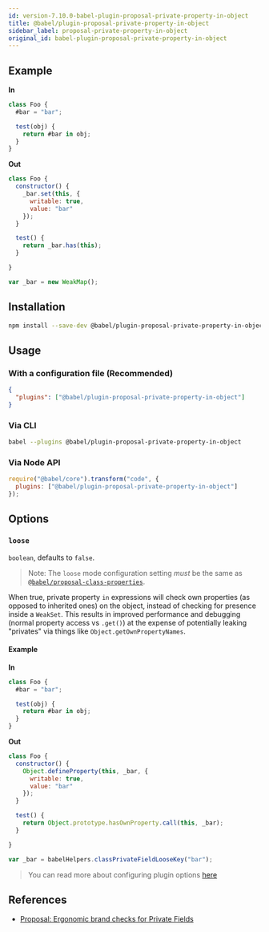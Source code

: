 ```yaml
---
id: version-7.10.0-babel-plugin-proposal-private-property-in-object
title: @babel/plugin-proposal-private-property-in-object
sidebar_label: proposal-private-property-in-object
original_id: babel-plugin-proposal-private-property-in-object
---
```


## Example

**In**

```javascript
class Foo {
  #bar = "bar";

  test(obj) {
    return #bar in obj;
  }
}
```

**Out**

```javascript
class Foo {
  constructor() {
    _bar.set(this, {
      writable: true,
      value: "bar"
    });
  }

  test() {
    return _bar.has(this);
  }

}

var _bar = new WeakMap();
```

## Installation

```sh
npm install --save-dev @babel/plugin-proposal-private-property-in-object
```

## Usage

### With a configuration file (Recommended)

```json
{
  "plugins": ["@babel/plugin-proposal-private-property-in-object"]
}
```

### Via CLI

```sh
babel --plugins @babel/plugin-proposal-private-property-in-object
```

### Via Node API

```javascript
require("@babel/core").transform("code", {
  plugins: ["@babel/plugin-proposal-private-property-in-object"]
});
```

## Options

### `loose`

`boolean`, defaults to `false`.

> Note: The `loose` mode configuration setting _must_ be the same as [`@babel/proposal-class-properties`](plugin-proposal-class-properties.md).

When true, private property `in` expressions will check own properties (as opposed to inherited ones) on the object, instead of checking for presence inside a `WeakSet`. This results in improved
performance and debugging (normal property access vs `.get()`) at the expense
of potentially leaking "privates" via things like `Object.getOwnPropertyNames`.


#### Example

**In**

```javascript
class Foo {
  #bar = "bar";

  test(obj) {
    return #bar in obj;
  }
}
```

**Out**

```javascript
class Foo {
  constructor() {
    Object.defineProperty(this, _bar, {
      writable: true,
      value: "bar"
    });
  }

  test() {
    return Object.prototype.hasOwnProperty.call(this, _bar);
  }

}

var _bar = babelHelpers.classPrivateFieldLooseKey("bar");
```

> You can read more about configuring plugin options [here](https://babeljs.io/docs/en/plugins#plugin-options)

## References

* [Proposal: Ergonomic brand checks for Private Fields](https://github.com/tc39/proposal-private-fields-in-in)
